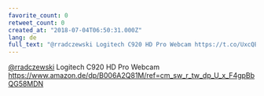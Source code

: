 ```yaml
---
favorite_count: 0
retweet_count: 0
created_at: "2018-07-04T06:50:31.000Z"
lang: de
full_text: "@rradczewski Logitech C920 HD Pro Webcam https://t.co/UxcQEXqYVj"
---
```


[@rradczewski](https://twitter.com/rradczewski) Logitech C920 HD Pro Webcam
<https://www.amazon.de/dp/B006A2Q81M/ref=cm_sw_r_tw_dp_U_x_F4gpBbQG58MDN>
